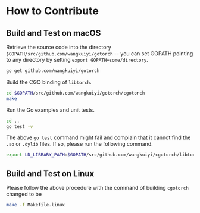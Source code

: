 # How to Contribute

## Build and Test on macOS

Retrieve the source code into the directory `$GOPATH/src/github.com/wangkuiyi/gotorch` -- you can set GOPATH pointing to any directory by setting `export GOPATH=some/directory`.

```bash
go get github.com/wangkuiyi/gotorch
```

Build the CGO binding of `libtorch`.

```bash
cd $GOPATH/src/github.com/wangkuiyi/gotorch/cgotorch
make
```

Run the Go examples and unit tests.

```bash
cd ..
go test -v
```

The above `go test` command might fail and complain that it cannot find the `.so` or `.dylib` files.  If so, please run the following command.

```bash
export LD_LIBRARY_PATH=$GOPATH/src/github.com/wangkuiyi/cgotorch/libtorch/lib:$LD_LIBRARY_PATH
```

## Build and Test on Linux

Please follow the above procedure with the command of building `cgotorch` changed to be 

```bash
make -f Makefile.linux
```

